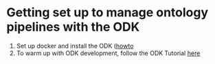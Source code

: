 # Getting set up to manage ontology pipelines with the ODK

1. Set up docker and install the ODK ([howto](odk_setup.md)
2. To warm up with ODK development, follow the ODK Tutorial [here](https://github.com/INCATools/ontology-development-kit/blob/master/docs/CreatingRepo.md)
